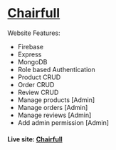 # [Chairfull](https://chairfull-server.herokuapp.com/)

Website Features:

-   Firebase
-   Express
-   MongoDB
-   Role based Authentication
-   Product CRUD
-   Order CRUD
-   Review CRUD
-   Manage products [Admin]
-   Manage orders [Admin]
-   Manage reviews [Admin]
-   Add admin permission [Admin]

#### Live site: [Chairfull](https://chairfull-6632f.web.app/)
